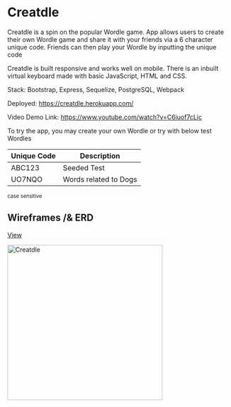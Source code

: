 # Creatdle

Creatdle is a spin on the popular Wordle game. App allows users to create their own Wordle game and share it with your friends via a 6 character unique code. Friends can then play your Wordle by inputting the unique code

Creatdle is built responsive and works well on mobile. There is an inbuilt virtual keyboard made with basic JavaScript, HTML and CSS.

Stack: Bootstrap, Express, Sequelize, PostgreSQL, Webpack

Deployed: https://creatdle.herokuapp.com/

Video Demo Link: https://www.youtube.com/watch?v=C6iuof7cLic

To try the app, you may create your own Wordle or try with below test Wordles

| Unique Code |  Description |
| ------------- | ------------- |
| ABC123 | Seeded Test |
| UO7NQO | Words related to Dogs |

<sub>case sensitive</sub>

## Wireframes /& ERD

[View](https://drive.google.com/file/d/1zfvvbKxND87ePYO3NnpPoSFQ0FyX0Fg4/view?usp=sharing)


<img width="350" alt="Creatdle" src="https://user-images.githubusercontent.com/86565793/185613957-53865ed4-20fa-42a7-85ac-a15348070491.png">
